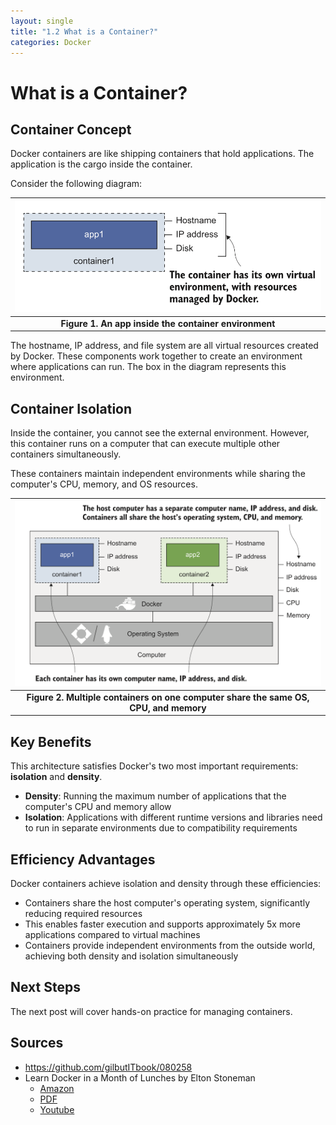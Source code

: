 ```yaml
---
layout: single
title: "1.2 What is a Container?" 
categories: Docker
---
```

# What is a Container?

## Container Concept

Docker containers are like shipping containers that hold applications. The application is the cargo inside the container.

Consider the following diagram:

|       ![1.2_1](../images/$(filename)/1.2_1.png)       |
| :---------------------------------------------------: |
| **Figure 1. An app inside the container environment** |

The hostname, IP address, and file system are all virtual resources created by Docker. These components work together to create an environment where applications can run. The box in the diagram represents this environment.

## Container Isolation

Inside the container, you cannot see the external environment. However, this container runs on a computer that can execute multiple other containers simultaneously.

These containers maintain independent environments while sharing the computer's CPU, memory, and OS resources.

|          ![1.2_2](../images/$(filename)/1.2_2.png)           |
| :----------------------------------------------------------: |
| **Figure 2. Multiple containers on one computer share the same OS, CPU, and memory** |

## Key Benefits

This architecture satisfies Docker's two most important requirements: **isolation** and **density**.

- **Density**: Running the maximum number of applications that the computer's CPU and memory allow
- **Isolation**: Applications with different runtime versions and libraries need to run in separate environments due to compatibility requirements

## Efficiency Advantages

Docker containers achieve isolation and density through these efficiencies:

- Containers share the host computer's operating system, significantly reducing required resources
- This enables faster execution and supports approximately 5x more applications compared to virtual machines
- Containers provide independent environments from the outside world, achieving both density and isolation simultaneously

## Next Steps

The next post will cover hands-on practice for managing containers.

## Sources

- https://github.com/gilbutITbook/080258
- Learn Docker in a Month of Lunches by Elton Stoneman
  - [Amazon](https://www.amazon.com/-/ko/Elton-Stoneman/e/B0759TFV4F/ref=dp_byline_cont_book_1)
  - [PDF](https://pdfcoffee.com/learn-docker-month-lunches-4-pdf-free.html)
  - [Youtube](https://www.youtube.com/@EltonStoneman/playlists)